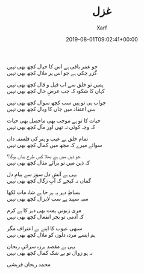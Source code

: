 ﻿---
id: 216
title: غزل
date: 2019-08-01T09:02:41+00:00
author: Xarf
layout: post
guid: https://chashm-e-afreen.000webhostapp.com/?p=216
permalink: '/2019/08/%d8%ba%d8%b2%d9%84-10'
categories:
  - Ghazaliyat
---
<span style="font-family: mehr;">جو عمر باقی ہے اس کا خیال کچھ بھی نہیں</span>  
<span style="font-family: mehr;">گزر چکی ہے جو اس پر ملال کچھ بھی نہیں</span>

<span style="font-family: mehr;">ہمیں تو خلق سے اب قیل و قال کچھ بھی نہیں</span>  
<span style="font-family: mehr;">کہاں کا شکوہ کہ جب عرضِ حال کچھ بھی نہیں</span>

<span style="font-family: mehr;">جواب ہی تو ہیں سب کچھ سوال کچھ بھی نہیں</span>  
<span style="font-family: mehr;">بس اعتقاد میں جاں کا وبال کچھ بھی نہیں</span>

<span style="font-family: mehr;">حیات کا تو ہے موجب بھی ماحصل بھی حیات</span>  
<span style="font-family: mehr;">کہ وجہ کوئی نہ تھی اور مآل کچھ بھی نہیں</span>

<span style="font-family: mehr;">تمام خلق ہے عیب و ہنر کی فلسفہ داں</span>  
<span style="font-family: mehr;">سوائے میرے کہ مجھ میں کمال کچھ بھی نہیں</span>

<span style="font-family: mehr;">جو ذہن میں ہے بھلا کس طرح بیاں ہوگا؟</span>  
<span style="font-family: mehr;">کہ ذہن میں تو برائے مثال کچھ بھی نہیں</span>

<span style="font-family: mehr;">یہی ہے آتشِ دل سوز سے پیامِ دل</span>  
<span style="font-family: mehr;">گماں نہ کیجے کہ آبِ زگال کچھ بھی نہیں</span>

<span style="font-family: mehr;">بساطِ دہر پہ ہر جا ہے شاہ مات لکھا</span>  
<span style="font-family: mehr;">سیہ سپید ہے سب لایزال کچھ بھی نہیں</span>

<span style="font-family: mehr;">مری زبونیِ ہمت بھی دہر کا ہے کرم</span>  
<span style="font-family: mehr;">کہ آدمی تو بجز انفعال کچھ بھی نہیں</span>

<span style="font-family: mehr;">سبھی عیوب کا اپنے ہے اعتراف مگر</span>  
<span style="font-family: mehr;">ہم ایسے مردہ دلوں کو ملال کچھ بھی نہیں</span>

<span style="font-family: mehr;">یہی ہے مقصدِ ہرزہ سرائیِ ریحان</span>  
<span style="font-family: mehr;">نہ ہو زوال تو بے شک کمال کچھ بھی نہیں</span>

<span style="font-family: mehr;">محمد ریحان قریشی</span>